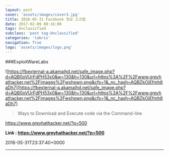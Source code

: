 ```yaml
---
layout: post
cover: 'assets/images/cover3.jpg'
title: 2016-05-31 Facebook 정보 스크랩
date: 2017-02-09 08:16:00
tags: Unclassified
subclass: 'post tag-Unclassified'
categories: 'tabris'
navigation: True
logo: 'assets/images/logo.png'
---
```


###ExploitWareLabs

![https://fbexternal-a.akamaihd.net/safe_image.php?d=AQB0oVUrFdPH53x0&w=130&h=130&url=https%3A%2F%2Fwww.greyhathacker.net%2Fimages%2Fwshpwn.png&cfs=1&_nc_hash=AQBZkOjEfmh6aDh7](https://fbexternal-a.akamaihd.net/safe_image.php?d=AQB0oVUrFdPH53x0&w=130&h=130&url=https%3A%2F%2Fwww.greyhathacker.net%2Fimages%2Fwshpwn.png&cfs=1&_nc_hash=AQBZkOjEfmh6aDh7)

>Ways to Download and Execute code via the Command-line

https://www.greyhathacker.net/?p=500

**Link : <https://www.greyhathacker.net/?p=500>**

2016-05-31T23:37:40+0000

---

